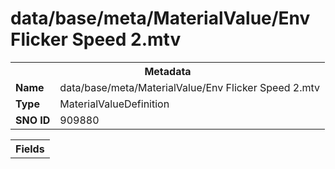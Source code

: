 <h1>data/base/meta/MaterialValue/Env Flicker Speed 2.mtv</h1><table><tr><th colspan="100%">Metadata</th></tr><tr><td><b>Name</b></td><td>data/base/meta/MaterialValue/Env Flicker Speed 2.mtv</td></tr><tr><td><b>Type</b></td><td>MaterialValueDefinition</td></tr><tr><td><b>SNO ID</b></td><td>909880</td></tr></table>

<table><tr><th colspan="100%">Fields</th></tr></table>

